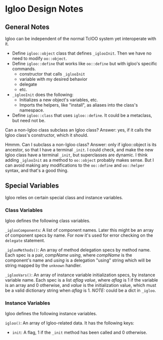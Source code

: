 # Igloo Design Notes

## General Notes

Igloo can be independent of the normal TclOO system yet interoperate with
it.

* Define `igloo::object` class that defines `_iglooInit`.  Then we have no 
  need to modify `oo::object`.
* Define `igloo::define` that works like `oo::define` but with igloo's
  specific commands.
  * constructor that calls `_iglooInit`
  * variable with my desired behavior
  * delegate
  * etc.
* `_iglooInit` does the following:
  * Initializes a new object's variables, etc.
  * Imports the helpers, like "install", as aliases into the class's
    namespace.
* Define `igloo::class` that uses `igloo::define`.  It could be a metaclass,
  but need not be.

Can a non-Igloo class subclass an Igloo class?  Answer: yes, if it calls 
the Igloo class's constructor, which it should.

Hmmm.  Can I subclass a non-Igloo class?  Answer: only if igloo::object is
its ancestor, so that I have a terminal `_init`.  I could check, and 
make the new Igloo class have a terminal `_init`, but superclasses are
dynamic.  I think adding `_iglooInit` as a method to `oo::object` probably
makes sense.  But I can avoid making any modifications to the `oo::define` 
and `oo::helper` syntax, and that's a good thing.





## Special Variables

Igloo relies on certain special class and instance variables.

### Class Variables

Igloo defines the following class variables.

`_iglooComponents`: A list of component names.  Later this might be an
array of component specs by name.  For now it's used for error checking 
on the `delegate` statement.

`_iglooMethods()`: An array of method delegation specs by method name.  
Each spec is a pair, _compName using_, where _compName_ is the 
component's name and _using_ is a delegation "using" string which will 
be string mapped by the `unknown` handler.

`_iglooVars()`: An array of instance variable initialization specs, by
instance variable name.  Each spec is a list _aflag value_, where
_aflag_ is 1 if the variable is an array and 0 otherwise, and 
_value_ is the initialization value, which must be a valid dictionary
string when _aflag_ is 1.  *NOTE:* could be a dict in `_igloo`.

### Instance Variables

Igloo defines the following instance variables.

`igloo()`: An array of Igloo-related data.  It has the following keys:

* `init`: A flag, 1 if the `_init` method has been called and 0 otherwise.

